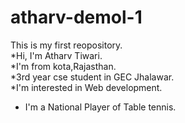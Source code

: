 # atharv-demol-1
This is my first reopository.
<br>
*Hi, I'm Atharv Tiwari.
<br>
*I'm from kota,Rajasthan.
<br>
*3rd year cse student in GEC Jhalawar.
<br>
*I'm interested in Web development.
<br>
* I'm a National Player of Table tennis.

